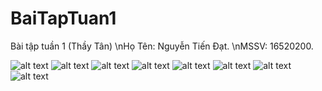 # BaiTapTuan1
Bài tập tuần 1 (Thầy Tân)
\nHọ Tên: Nguyễn Tiến Đạt.
\nMSSV: 16520200.

![alt text](https://github.com/datnt-16520200/BaiTapTuan1/blob/master/images/MainPage.PNG)
![alt text](https://github.com/datnt-16520200/BaiTapTuan1/blob/master/images/WelcomScreen.PNG)
![alt text](https://github.com/datnt-16520200/BaiTapTuan1/blob/master/images/TotalsScreen.PNG)
![alt text](https://github.com/datnt-16520200/BaiTapTuan1/blob/master/images/StackLayoutScreen.PNG)
![alt text](https://github.com/datnt-16520200/BaiTapTuan1/blob/master/images/AbsoluteLayoutScreen.PNG)
![alt text](https://github.com/datnt-16520200/BaiTapTuan1/blob/master/images/GridLayoutScreen.PNG)
![alt text](https://github.com/datnt-16520200/BaiTapTuan1/blob/master/images/LoginScreen.PNG)
![alt text](https://github.com/datnt-16520200/BaiTapTuan1/blob/master/images/CalculatorScreen.PNG)

